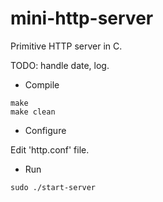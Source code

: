 # mini-http-server
Primitive HTTP server in C.

TODO: handle date, log.

- Compile
```
make
make clean
```

- Configure

Edit 'http.conf' file.

- Run
```
sudo ./start-server
```
